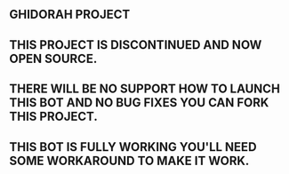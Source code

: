 ## GHIDORAH PROJECT
## THIS PROJECT IS DISCONTINUED AND NOW OPEN SOURCE.
## THERE WILL BE NO SUPPORT HOW TO LAUNCH THIS BOT AND NO BUG FIXES YOU CAN FORK THIS PROJECT.
## THIS BOT IS FULLY WORKING YOU'LL NEED SOME WORKAROUND TO MAKE IT WORK.

